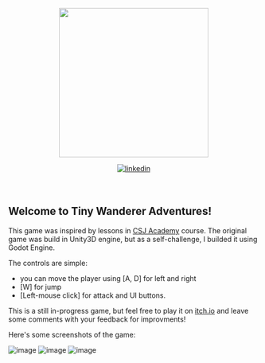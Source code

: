 <p align="center">
  <a href="https://kauecavalcante.itch.io/tiny-wanderer-adventures" target="_blank">
   <img src="https://github.com/kauecdev/tiny-wanderer-adventures/assets/61801350/f67183d7-780b-4eca-a126-2bccfeb87e85" width="300" />
  </a>
</p>
<p align="center">
  <a href="https://https://kauecavalcante.itch.io/" target="_blank" >
    <img src=https://img.shields.io/badge/Itch.io-FA5C5C?style=for-the-badge&logo=itchdotio&logoColor=white alt=linkedin style="margin-bottom: 5px;" />
  </a>  
</p>

<br/>

## Welcome to Tiny Wanderer Adventures!

This game was inspired by lessons in [CSJ Academy](https://www.crieseusjogos.com.br/) course. The original game was build in Unity3D engine, but as a self-challenge, I builded it using Godot Engine.

The controls are simple:
- you can move the player using [A, D] for left and right
- [W] for jump
- [Left-mouse click] for attack and UI buttons.

This is a still in-progress game, but feel free to play it on [itch.io](https://kauecavalcante.itch.io/tiny-wanderer-adventures) and leave some comments with your feedback for improvments!

Here's some screenshots of the game:

![image](https://github.com/kauecdev/tiny-wanderer-adventures/assets/61801350/d150f628-c74a-4f90-aab2-3e81221d47ff)
![image](https://github.com/kauecdev/tiny-wanderer-adventures/assets/61801350/f131feb0-56c2-4a67-842b-f503ebbdfd97)
![image](https://github.com/kauecdev/tiny-wanderer-adventures/assets/61801350/1ea95844-ae6d-466c-902e-e8b860766e6a)
